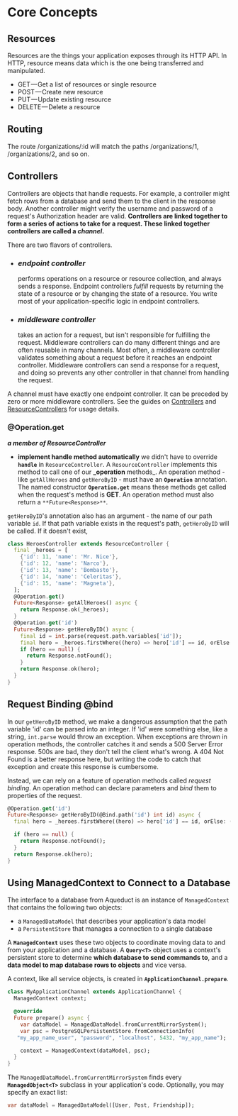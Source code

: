 # Core Concepts

## Resources
Resources are the things your application exposes through its HTTP API.
In HTTP, resource means data which is the one being transferred and manipulated.

-   GET — Get a list of resources or single resource
-   POST — Create new resource
-   PUT — Update existing resource
-   DELETE — Delete a resource

## Routing
The route /organizations/:id will match the paths /organizations/1, /organizations/2, and so on.



## Controllers
Controllers are objects that handle requests. For example, a controller might fetch rows from a database and send them to the client in the response body. Another controller might verify the username and password of a request's Authorization header are valid. **Controllers are linked together to form a series of actions to take for a request. These linked together controllers are called a _channel_.**

There are two flavors of controllers. 
- ### _endpoint controller_  
	 performs operations on a resource or resource collection, and always sends a response. Endpoint controllers  _fulfill_  requests by returning the state of a resource or by changing the state of a resource. You write most of your application-specific logic in endpoint controllers.

- ### _middleware controller_  
	takes an action for a request, but isn't responsible for fulfilling the request. Middleware controllers can do many different things and are often reusable in many channels. Most often, a middleware controller validates something about a request before it reaches an endpoint controller. Middleware controllers can send a response for a request, and doing so prevents any other controller in that channel from handling the request.

A channel must have exactly one endpoint controller. It can be preceded by zero or more middleware controllers. See the guides on  [Controllers](https://aqueduct.io/docs/http/controller/)  and  [ResourceControllers](https://aqueduct.io/docs/http/resource_controller/)  for usage details.



### @Operation.get 

**_a member of ResourceController_**
- **implement handle method automatically**
we didn't have to override  **`handle`**  in  `ResourceController`. A  `ResourceController`  implements this method to call one of our  **_operation** methods_. An operation method - like  `getAllHeroes`  and  `getHeroByID`  - must have an  **`Operation`** annotation. The named constructor  **`Operation.get`**  means these methods get called when the request's method is **GET**. An operation method must also return a  `**Future<Response>**`.

`getHeroByID`'s annotation also has an argument - the name of our path variable  `id`. If that path variable exists in the request's path,  `getHeroByID`  will be called. If it doesn't exist,

```dart
class HeroesController extends ResourceController {
  final _heroes = [
    {'id': 11, 'name': 'Mr. Nice'},
    {'id': 12, 'name': 'Narco'},
    {'id': 13, 'name': 'Bombasto'},
    {'id': 14, 'name': 'Celeritas'},
    {'id': 15, 'name': 'Magneta'},
  ];
  @Operation.get()
  Future<Response> getAllHeroes() async {
    return Response.ok(_heroes);
  }
  @Operation.get('id')
  Future<Response> getHeroByID() async {
    final id = int.parse(request.path.variables['id']);
    final hero = _heroes.firstWhere((hero) => hero['id'] == id, orElse: () => null);
    if (hero == null) {
      return Response.notFound();
    }
    return Response.ok(hero);
  }
}
```

## Request Binding @bind

In our  `getHeroByID`  method, we make a dangerous assumption that the path variable 'id' can be parsed into an integer. If 'id' were something else, like a string,  `int.parse`  would throw an exception. When exceptions are thrown in operation methods, the controller catches it and sends a 500 Server Error response. 500s are bad, they don't tell the client what's wrong. A 404 Not Found is a better response here, but writing the code to catch that exception and create this response is cumbersome.

Instead, we can rely on a feature of operation methods called  _request binding_. An operation method can declare parameters and  _bind_  them to properties of the request.

```dart
@Operation.get('id')
Future<Response> getHeroByID(@Bind.path('id') int id) async {
  final hero = _heroes.firstWhere((hero) => hero['id'] == id, orElse: () => null);

  if (hero == null) {
    return Response.notFound();
  }
  return Response.ok(hero);
}
```


## Using ManagedContext to Connect to a Database

The interface to a database from Aqueduct is an instance of  `ManagedContext`  that contains the following two objects:

-   a  `ManagedDataModel`  that describes your application's data model
-   a  `PersistentStore`  that manages a connection to a single database

A **`ManagedContext`** uses these two objects to coordinate moving data to and from your application and a database. A **`Query<T>`** object uses a context's persistent store to determine **which database to send commands to**, and a **data model to map database rows to objects** and vice versa.

A context, like all service objects, is created in **`ApplicationChannel.prepare`**.

```dart
class MyApplicationChannel extends ApplicationChannel {
  ManagedContext context;

  @override
  Future prepare() async {
    var dataModel = ManagedDataModel.fromCurrentMirrorSystem();
    var psc = PostgreSQLPersistentStore.fromConnectionInfo(
   "my_app_name_user", "password", "localhost", 5432, "my_app_name");

    context = ManagedContext(dataModel, psc);
  }
}
```

The `ManagedDataModel.fromCurrentMirrorSystem` finds every **`ManagedObject<T>`** subclass in your application's code. Optionally, you may specify an exact list:

```dart
var dataModel = ManagedDataModel([User, Post, Friendship]);
```



<!--stackedit_data:
eyJoaXN0b3J5IjpbMTMxOTQ4NjMwNSw0NzI5OTk0MTEsNjIwMD
gyMjM4LC04NTIwNTY1NDQsLTY3MTY5MzMyMywtMjAxNjcxMzQw
MSwtNDQzNjQ2NzgsLTExODk4NDkwNSw1Mzg5MjQ3MTIsMTc5Mz
I0Mjg1NywtNTY4NTM5ODUsMjA4NjAwODgwNCwxNTU5MzExMjQx
XX0=
-->